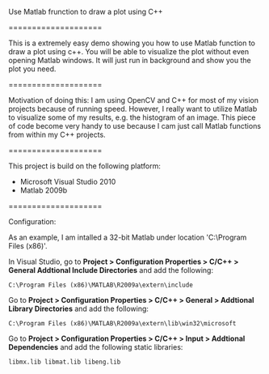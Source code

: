 Use Matlab frunction to draw a plot using C++

====================

This is a extremely easy demo showing you how to use Matlab function to draw a plot using c++. You will be able to visualize the plot without even opening Matlab windows. It will just run in background and show you the plot you need. 

====================

Motivation of doing this: 
I am using OpenCV and C++ for most of my vision projects because of running speed. However, I really want to utilize Matlab to visualize some of my results, e.g. the histogram of an image. This piece of code become very handy to use because I cam just call Matlab functions from within my C++ projects. 

====================

This project is build on the following platform: 
 - Microsoft Visual Studio 2010
 - Matlab 2009b

====================

Configuration:

As an example, I am intalled a 32-bit Matlab under location 'C:\Program Files (x86)'.

In Visual Studio, go to <strong>Project > Configuration Properties > C/C++ > General Addtional Include Directories</strong> and add the following: 

    C:\Program Files (x86)\MATLAB\R2009a\extern\include
    
Go to <strong>Project > Configuration Properties > C/C++ > General > Addtional Library Directories</strong> and add the following:

    C:\Program Files (x86)\MATLAB\R2009a\extern\lib\win32\microsoft
    
Go to <strong>Project > Configuration Properties > C/C++ > Input > Addtional Dependencies</strong> and add the following static libraries:

    libmx.lib libmat.lib libeng.lib
